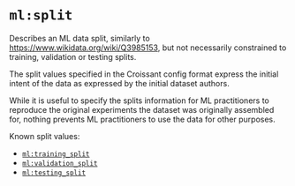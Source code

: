 # `ml:split`

Describes an ML data split, similarly to https://www.wikidata.org/wiki/Q3985153, but not necessarily constrained to training, validation or testing splits.

The split values specified in the Croissant config format express the
initial intent of the data as expressed by the initial dataset authors.

While it is useful to specify the splits information for ML practitioners to reproduce the original experiments the dataset was originally assembled for, nothing prevents ML practitioners to use the data for other purposes.

Known split values:
 - [`ml:training_split`](training_split.md)
 - [`ml:validation_split`](validation_split.md)
 - [`ml:testing_split`](testing_split.md)